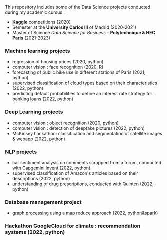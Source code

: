 This repository includes some of the Data Science projects conducted during my academic cursus :  
- **Kaggle** competitions (2020)  
- Semester at the **University Carlos III** of Madrid (2020-2021)  
- Master of Science *Data Science for Business* - **Polytechnique & HEC Paris** (2021-2023)  
  
  
### Machine learning projects  
- regression of housing prices (2020, python)  
- computer vision : face recognition (2020, R)
- forecasting of public bike use in different stations of Paris (2021, python)  
- supervised classification of cloud types based on their characteristics (2022, python)  
- predicting default probabilities to define an interest rate strategy for banking loans (2022, python)  
  
### Deep Learning projects  
- computer vision : object recognition (2020, python)  
- computer vision : detection of deepfake pictures (2022, python)
- McKinsey hackathon: classification and segmentation of satellite images & webapp (2022, python)
  
### NLP projects    
- car sentiment analysis on comments scrapped from a forum, conducted with Capgemini Invent (2022, python)  
- supervised classification of Amazon's articles based on their descriptions (2022, python)  
- understanding of drug prescriptions, conducted with Quinten (2022, python)  
    
### Database management project  
- graph processing using a map reduce approach (2022, python&spark)
  
### Hackathon GoogleCloud for climate : recommendation systems (2022, python)
